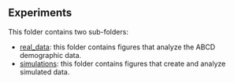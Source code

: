 ## Experiments

This folder contains two sub-folders:

- [real_data](./real_data): this folder contains figures that analyze the ABCD demographic data.
- [simulations](./simulations): this folder contains figures that create and analyze simulated data.
